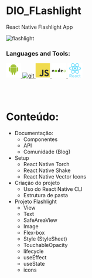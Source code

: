 # DIO_FLashlight
 React Native Flashlight App
 
 
![flashlight](https://user-images.githubusercontent.com/63620832/172449762-5faac854-8371-461d-967b-27ab5bd8ddbb.jpg)

<h3 align="left">Languages and Tools:</h3>
<p align="left"> <a href="https://developer.android.com" target="_blank" rel="noreferrer"> <img src="https://raw.githubusercontent.com/devicons/devicon/master/icons/android/android-original-wordmark.svg" alt="android" width="40" height="40"/> </a> <a href="https://git-scm.com/" target="_blank" rel="noreferrer"> <img src="https://www.vectorlogo.zone/logos/git-scm/git-scm-icon.svg" alt="git" width="40" height="40"/> </a> <a href="https://developer.mozilla.org/en-US/docs/Web/JavaScript" target="_blank" rel="noreferrer"> <img src="https://raw.githubusercontent.com/devicons/devicon/master/icons/javascript/javascript-original.svg" alt="javascript" width="40" height="40"/> </a> <a href="https://nodejs.org" target="_blank" rel="noreferrer"> <img src="https://raw.githubusercontent.com/devicons/devicon/master/icons/nodejs/nodejs-original-wordmark.svg" alt="nodejs" width="40" height="40"/> </a> <a href="https://reactjs.org/" target="_blank" rel="noreferrer"> <img src="https://raw.githubusercontent.com/devicons/devicon/master/icons/react/react-original-wordmark.svg" alt="react" width="40" height="40"/> </a> </p>
<br><br>

# Conteúdo:
- Documentação:
  - Componentes
  - API
  - Comunidade (Blog)
- Setup
  - React Native Torch
  - React Native Shake
  - React Native Vector Icons
- Criação do projeto
  - Uso do React Native CLI
  - Estrutura de pasta
- Projeto Flashlight
  - View
  - Text
  - SafeAreaView
  - Image
  - Flex-box
  - Style (StyleSheet)
  - TouchableOpacity
  - lifecycle
  - useEffect
  - useState
  - icons
